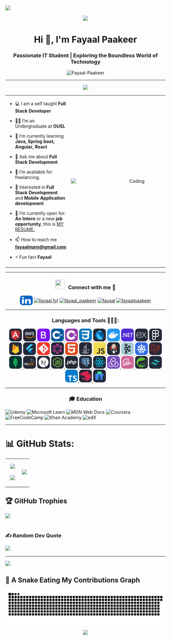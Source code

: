 <!--horizontal divider(gradiant)-->
<img src="https://user-images.githubusercontent.com/73097560/115834477-dbab4500-a447-11eb-908a-139a6edaec5c.gif">

<p align="center"  ><img src = "https://github.com/7oSkaaa/7oSkaaa/blob/main/Images/about_me.gif?raw=true" width = 150px></p>

<h1 align="center">Hi 👋, I'm Fayaal Paakeer</h1>
<h3 align="center">Passionate IT Student | Exploring the Boundless World of Technology</h3>
<p align="center"> <img src="https://komarev.com/ghpvc/?username=Fayaal-Paakeer&label=Profile%20views&color=0e75b6&style=flat" alt="Fayaal-Paakeer" /> </p>

---

<p align="center">
	<a href="https://github.com/Bouaskaoun">
		<img src="https://readme-typing-svg.herokuapp.com?lines=Software+Engineering+Student;Full+Stack+Developer;Freelancer;Tech%20Enthusiastic;Always%20learning%20new%20things&center=true&width=380&height=45">
	</a>
</p>


<!--About me-->

<table align="center">
<tr border="none">
<td width="60%" align="left">

- 💻 I am a self taught **Full Stack Developer**
  
- 🧑‍🎓 I’m an Undergraduate at **OUSL**

- 🌱 I’m currently learning **Java, Spring boot, Angular, React**

- 💬 Ask me about **Full Stack Development**

- 🤝 I’m available for freelancing.

- 🚩 Interested in **Full Stack Development** and **Mobile Application development**

- 🤔 I’m currently open for: <b>An Intern</b> or a new <b>job opportunity</b>, this is <a href="">MY RESUME.</a>

- 📫 How to reach me **fayaalmpm@gmail.com**

- ⚡ Fun fact **Fayaal**  
  
  
</td>

<td width="60%" align="center">
  
<a target="_blank" align="center">
  <img align="right" alt="Coding" width="400" src="https://cdn.dribbble.com/users/730703/screenshots/6581243/avento.gif">
</a>

</td>
  
</tr>
</table>


---

<!--contact Me-->
<h3 align="center" > <img src="https://media.giphy.com/media/iY8CRBdQXODJSCERIr/giphy.gif" width="30" height="30" style="margin-right: 10px;">Connect with me 🤝 </h3>
<p align="center">
<a href="https://linkedin.com/in/fayaal-paakeer/" target="blank"><img align="center" src="https://github.com/tandpfun/skill-icons/blob/main/icons/LinkedIn.svg" alt="fayaal-paakeer/" height="30" width="40" /></a>
<a href="https://fb.com/fayaal.fyl" target="blank"><img align="center" src="https://raw.githubusercontent.com/rahuldkjain/github-profile-readme-generator/master/src/images/icons/Social/facebook.svg" alt="fayaal.fyl" height="30" width="40" /></a>
<a href="https://instagram.com/fayaal_paakeer" target="blank"><img align="center" src="https://raw.githubusercontent.com/rahuldkjain/github-profile-readme-generator/master/src/images/icons/Social/instagram.svg" alt="fayaal_paakeer" height="30" width="40" /></a>
<a href="https://dribbble.com/fayaal" target="blank"><img align="center" src="https://raw.githubusercontent.com/rahuldkjain/github-profile-readme-generator/master/src/images/icons/Social/dribbble.svg" alt="fayaal" height="30" width="40" /></a>
<a href="https://www.behance.net/fayaalpaakeer" target="blank"><img align="center" src="https://raw.githubusercontent.com/rahuldkjain/github-profile-readme-generator/master/src/images/icons/Social/behance.svg" alt="fayaalpaakeer" height="30" width="40" /></a>
</p>

---

<!--Language Tools -->
<h3 align="center"> Languages and Tools 👨🏻‍💻: </h3>
<p align="center"> <a href="https://angular.io" target="_blank" rel="noreferrer"> <img src="https://github.com/tandpfun/skill-icons/blob/main/icons/Angular-Dark.svg" alt="angular" width="40" height="40"/> </a> <a href="https://aws.amazon.com" target="_blank" rel="noreferrer"> <img src="https://github.com/tandpfun/skill-icons/blob/main/icons/AWS-Dark.svg" alt="aws" width="40" height="40"/> </a> <a href="https://getbootstrap.com" target="_blank" rel="noreferrer"> <img src="https://github.com/tandpfun/skill-icons/blob/main/icons/Bootstrap.svg" alt="bootstrap" width="40" height="40"/> </a> <a href="https://www.w3schools.com/cpp/" target="_blank" rel="noreferrer"> <img src="https://github.com/tandpfun/skill-icons/blob/main/icons/CPP.svg" alt="cplusplus" width="40" height="40"/> </a> <a href="https://www.w3schools.com/cs/" target="_blank" rel="noreferrer"> <img src="https://github.com/tandpfun/skill-icons/blob/main/icons/CS.svg" alt="csharp" width="40" height="40"/> </a> <a href="https://www.w3schools.com/css/" target="_blank" rel="noreferrer"> <img src="https://github.com/tandpfun/skill-icons/blob/main/icons/CSS.svg" alt="css3" width="40" height="40"/> </a> <a href="https://dart.dev" target="_blank" rel="noreferrer"> <img src="https://github.com/tandpfun/skill-icons/blob/main/icons/Dart-Dark.svg" alt="dart" width="40" height="40"/> </a> <a href="https://www.docker.com/" target="_blank" rel="noreferrer"> <img src="https://github.com/tandpfun/skill-icons/blob/main/icons/Docker.svg" alt="docker" width="40" height="40"/> </a> <a href="https://dotnet.microsoft.com/" target="_blank" rel="noreferrer"> <img src="https://github.com/tandpfun/skill-icons/blob/main/icons/DotNet.svg" alt="dotnet" width="40" height="40"/> </a> <a href="https://expressjs.com" target="_blank" rel="noreferrer"> <img src="https://github.com/tandpfun/skill-icons/blob/main/icons/ExpressJS-Dark.svg" alt="express" width="40" height="40"/> </a> <a href="https://www.figma.com/" target="_blank" rel="noreferrer"> <img src="https://github.com/tandpfun/skill-icons/blob/main/icons/Figma-Dark.svg" width="40" height="40"/> </a> <a href="https://firebase.google.com/" target="_blank" rel="noreferrer"> <img src="https://github.com/tandpfun/skill-icons/blob/main/icons/Firebase-Dark.svg" alt="firebase" width="40" height="40"/> </a> <a href="https://flutter.dev" target="_blank" rel="noreferrer"> <img src="https://github.com/tandpfun/skill-icons/blob/main/icons/Flutter-Dark.svg" alt="flutter" width="40" height="40"/> </a> <a href="https://git-scm.com/" target="_blank" rel="noreferrer"> <img src="https://github.com/tandpfun/skill-icons/blob/main/icons/Git.svg" alt="git" width="40" height="40"/> </a> <a href="https://graphql.org" target="_blank" rel="noreferrer"> <img src="https://github.com/tandpfun/skill-icons/blob/main/icons/GraphQL-Dark.svg" alt="graphql" width="40" height="40"/> </a> <a href="https://www.w3.org/html/" target="_blank" rel="noreferrer"> <img src="https://github.com/tandpfun/skill-icons/blob/main/icons/HTML.svg" alt="html5" width="40" height="40"/> </a> <a href="https://www.java.com" target="_blank" rel="noreferrer"> <img src="https://github.com/tandpfun/skill-icons/blob/main/icons/Java-Dark.svg" alt="java" width="40" height="40"/> </a> <a href="https://github.com/tandpfun/skill-icons/blob/main/icons/JavaScript.svg" target="_blank" rel="noreferrer"> <img src="https://raw.githubusercontent.com/devicons/devicon/master/icons/javascript/javascript-original.svg" alt="javascript" width="40" height="40"/> </a> <a href="https://www.jenkins.io" target="_blank" rel="noreferrer"> <img src="https://github.com/tandpfun/skill-icons/blob/main/icons/Jenkins-Dark.svg" alt="jenkins" width="40" height="40"/> </a> <a href="https://kafka.apache.org/" target="_blank" rel="noreferrer"> <img src="https://github.com/tandpfun/skill-icons/blob/main/icons/Kafka.svg" alt="kafka" width="40" height="40"/> </a> <a href="https://kubernetes.io" target="_blank" rel="noreferrer"> <img src="https://github.com/tandpfun/skill-icons/blob/main/icons/Kubernetes.svg" alt="kubernetes" width="40" height="40"/> </a> <a href="https://laravel.com/" target="_blank" rel="noreferrer"> <img src="https://github.com/tandpfun/skill-icons/blob/main/icons/Laravel-Dark.svg" alt="laravel" width="40" height="40"/> </a> <a href="https://www.mongodb.com/" target="_blank" rel="noreferrer"> <img src="https://github.com/tandpfun/skill-icons/blob/main/icons/MongoDB.svg" alt="mongodb" width="40" height="40"/> </a> <a href="https://www.mysql.com/" target="_blank" rel="noreferrer"> <img src="https://github.com/tandpfun/skill-icons/blob/main/icons/MySQL-Dark.svg" alt="mysql" width="40" height="40"/> </a> <a href="https://nextjs.org/" target="_blank" rel="noreferrer"> <img src="https://github.com/tandpfun/skill-icons/blob/main/icons/NextJS-Dark.svg" alt="nextjs" width="40" height="40"/> </a> <a href="https://nodejs.org" target="_blank" rel="noreferrer"> <img src="https://github.com/tandpfun/skill-icons/blob/main/icons/NodeJS-Dark.svg" alt="nodejs" width="40" height="40"/> </a> <a href="https://www.php.net" target="_blank" rel="noreferrer"> <img src="https://github.com/tandpfun/skill-icons/blob/main/icons/PHP-Dark.svg" alt="php" width="40" height="40"/> </a> <a href="https://www.postgresql.org" target="_blank" rel="noreferrer"> <img src="https://github.com/tandpfun/skill-icons/blob/main/icons/PostgreSQL-Dark.svg" alt="postgresql" width="40" height="40"/> </a> <a href="https://reactjs.org/" target="_blank" rel="noreferrer"> <img src="https://github.com/tandpfun/skill-icons/blob/main/icons/React-Dark.svg" alt="react" width="40" height="40"/> </a> <a href="https://redux.js.org" target="_blank" rel="noreferrer"> <img src="https://github.com/tandpfun/skill-icons/blob/main/icons/Redux.svg" alt="redux" width="40" height="40"/> </a> <a href="https://sass-lang.com" target="_blank" rel="noreferrer"> <img src="https://github.com/tandpfun/skill-icons/blob/main/icons/Sass.svg" alt="sass" width="40" height="40"/> </a> <a href="https://spring.io/" target="_blank" rel="noreferrer"> <img src="https://github.com/tandpfun/skill-icons/blob/main/icons/Spring-Dark.svg" alt="spring" width="40" height="40"/> </a> <a href="https://tailwindcss.com/" target="_blank" rel="noreferrer"> <img src="https://github.com/tandpfun/skill-icons/blob/main/icons/TailwindCSS-Dark.svg" alt="tailwind" width="40" height="40"/> </a> <a href="https://www.typescriptlang.org/" target="_blank" rel="noreferrer"> <img src="https://github.com/tandpfun/skill-icons/blob/main/icons/TypeScript.svg" alt="typescript" width="40" height="40"/> <a href="https://nestjs.com/" target="_blank" rel="noreferrer"> <img src="https://github.com/tandpfun/skill-icons/blob/main/icons/NestJS-Dark.svg" alt="nestjs" width="40" height="40"/> </a> <a href="https://developer.android.com" target="_blank" rel="noreferrer"> <img src="https://github.com/tandpfun/skill-icons/blob/main/icons/AndroidStudio-Dark.svg" alt="android" width="40" height="40"/> </a> </a> </p>

---
<h3 align="center"> 🎓 Education </h3>
  
![Udemy](https://img.shields.io/badge/Udemy-A435F0?style=for-the-badge&logo=Udemy&logoColor=white)
![Microsoft Learn](https://img.shields.io/badge/Microsoft_Learn-258ffa?style=for-the-badge&logo=microsoft&logoColor=white)
![MDN Web Docs](https://img.shields.io/badge/MDN_Web_Docs-black?style=for-the-badge&logo=mdnwebdocs&logoColor=white)
![Coursera](https://img.shields.io/badge/Coursera-%230056D2.svg?style=for-the-badge&logo=Coursera&logoColor=white)
![FreeCodeCamp](https://img.shields.io/badge/Freecodecamp-%23123.svg?&style=for-the-badge&logo=freecodecamp&logoColor=green)
![Khan Academy](https://img.shields.io/badge/KhanAcademy-%2314BF96.svg?style=for-the-badge&logo=KhanAcademy&logoColor=white)
![edX](https://img.shields.io/badge/edX-%2302262B.svg?style=for-the-badge&logo=edX&logoColor=white)


---

<!--- stats -->
# 📊 GitHub Stats:

<table align="center">
<tr border="none">
<td width="60%" align="center">
  
  ![](https://github-readme-stats.vercel.app/api?username=Fayaal-Paakeer&theme=vue-dark&hide_border=false&include_all_commits=true&count_private=true) 
  <br></br>
 ![](https://github-readme-streak-stats.herokuapp.com/?user=Fayaal-Paakeer&theme=vue-dark&hide_border=false)
</td>

<td width="60%" align="center">
  
![](https://github-readme-stats.vercel.app/api/top-langs/?username=Fayaal-Paakeer&theme=vue-dark&hide_border=false&include_all_commits=true&count_private=true&layout=compact)
  </td>
  
</tr>
</table>


<!--- & Trophy (start) --->

## 🏆 GitHub Trophies
![](https://github-profile-trophy.vercel.app/?username=Fayaal-Paakeer&theme=radical&no-frame=false&no-bg=true&margin-w=4) <br/> <br/> 

### ✍️ Random Dev Quote
![](https://quotes-github-readme.vercel.app/api?type=horizontal&theme=radical)


---
[![](https://visitcount.itsvg.in/api?id=Fayaal-Paakeer&icon=0&color=0)](https://visitcount.itsvg.in) 



## 🐍 A Snake Eating My Contributions Graph
	
<p align = "center">
	<img src = "https://github.com/Fayaal-Paakeer/Fayaal-Paakeer/blob/output/github-contribution-grid-snake-dark.svg?" alt = "Snake Game"/>
</p>


<p align = "center">
	<img src="https://i.giphy.com/media/KzJkzjggfGN5Py6nkT/200.webp" width="100">
</p>
